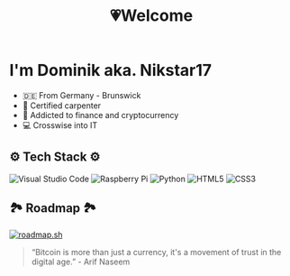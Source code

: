 # <p style="text-align: center;">💗Welcome</p> <br> I'm Dominik aka. Nikstar17

- 🇩🇪 From Germany - Brunswick
- 🧱 Certified carpenter
- 💊 Addicted to finance and cryptocurrency
- 💻 Crosswise into IT 

## ⚙️ Tech Stack ⚙️ 
![Visual Studio Code](https://img.shields.io/badge/Visual%20Studio%20Code-0078d7.svg?style=for-the-badge&logo=visual-studio-code&logoColor=white)
![Raspberry Pi](https://img.shields.io/badge/-RaspberryPi-C51A4A?style=for-the-badge&logo=Raspberry-Pi)
![Python](https://img.shields.io/badge/python-3670A0?style=for-the-badge&logo=python&logoColor=ffdd54)
![HTML5](https://img.shields.io/badge/html5-%23E34F26.svg?style=for-the-badge&logo=html5&logoColor=white)
![CSS3](https://img.shields.io/badge/css3-%231572B6.svg?style=for-the-badge&logo=css3&logoColor=white)
## 🏞 Roadmap 🏞
[![roadmap.sh](https://api.roadmap.sh/v1-badge/tall/64d36c8baa497d7fa51ab122?variant=dark&roadmaps=frontend)](https://roadmap.sh)

>  “Bitcoin is more than just a currency, it's a movement of trust in the digital age.” -  Arif Naseem 
